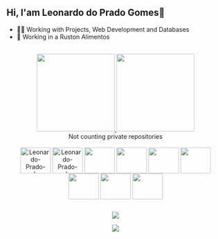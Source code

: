 ## Hi, I'am Leonardo do Prado Gomes👋

 - 👨‍💻 Working with Projects, Web Development and Databases
 - 🏥 Working in a Ruston Alimentos
 
 <br>

<div align = "center">
  <a href="https://github.com/LeoPradoG">
   <img height = "180em" src = "https://github-readme-stats.vercel.app/api?username=LeoPradoG&show_icons=true&theme=dracula&include_all_commits=true&count_private=true" />
   <img height = "180em" src = "https://github-readme-stats.vercel.app/api/top-langs/?username=LeoPradoG&layout=compact&langs_count=7&theme=dracula&include_all_commits=true" />
  </a>
  </br> Not counting private repositories
</div>


 <div align = "center"> <br>
  <img  align = "center" alt = "Leonardo-Prado-php" height = "60" width = "70" src = "https://cdn.jsdelivr.net/gh/devicons/devicon/icons/php/php-original.svg" />
  <img  align = "center" alt = "Leonardo-Prado-php" height = "60" width = "70"  src="https://cdn.jsdelivr.net/gh/devicons/devicon/icons/laravel/laravel-plain-wordmark.svg" />
  <img  align = "center" alt = ""Leonardo-Prado-HTML" height = "60" width = "70" src = "https://cdn.jsdelivr.net/gh/devicons/devicon/icons/html5/html5-original-wordmark.svg" />
  <img  align = "center" alt = ""Leonardo-Prado-CSS" height = "60" width = "70" src = "https://cdn.jsdelivr.net/gh/devicons/devicon/icons/css3/css3-original-wordmark.svg" />
  <img  align = "center" alt = ""Leonardo-Prado-Bootstrap" height = "60" width = "70" src = "https://cdn.jsdelivr.net/gh/devicons/devicon/icons/bootstrap/bootstrap-plain-wordmark.svg" />
  <img  align = "center" alt = ""Leonardo-Prado-Bootstrap" height = "60" width = "70" src = "https://cdn.jsdelivr.net/gh/devicons/devicon/icons/photoshop/photoshop-plain.svg" />
  <img  align = "center" alt = ""Leonardo-Prado-JS" height = "60" width = "70" src = "https://cdn.jsdelivr.net/gh/devicons/devicon/icons/javascript/javascript-plain.svg" />
  <img  align = "center" alt = ""Leonardo-Prado-C" height = "60" width = "70" src = "https://cdn.jsdelivr.net/gh/devicons/devicon/icons/csharp/csharp-original.svg" />
  <img  align = "center" alt = ""Leonardo-Prado-Oracle" height = "60" width = "70" src = "https://cdn.jsdelivr.net/gh/devicons/devicon/icons/oracle/oracle-original.svg" />
  
</div>
  
  ##

  <div align = "center"> 
  <a href="mailto:leomkt2020@gmail.com" target="_blank"> <img src = "https://img.shields.io/badge/Gmail-D14836?style=for-the-badge&logo=gmail&logoColor=white"> </a>
  
  <a href="https://www.linkedin.com/in/leonardo-prado-gomes-53737723b" target="_blank"> <img src = "https://img.shields.io/badge/LinkedIn-0077B5?style=for-the-badge&logo=linkedin&logoColor=white"> </a>
 
 </div>
